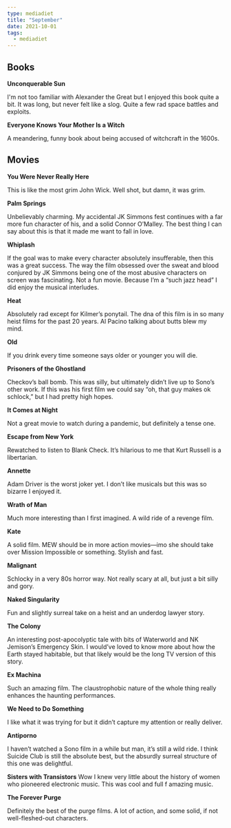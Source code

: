 ```yaml
---
type: mediadiet
title: "September"
date: 2021-10-01
tags:
  - mediadiet
---
```



<!--more-->

## Books

**Unconquerable Sun**

I'm not too familiar with Alexander the Great but I enjoyed this book quite a bit. It was long, but never felt like a slog. Quite a few rad space battles and exploits.

**Everyone Knows Your Mother Is a Witch**

A meandering, funny book about being accused of witchcraft in the 1600s.

## Movies

**You Were Never Really Here**

This is like the most grim John Wick. Well shot, but damn, it was grim.

**Palm Springs**

Unbelievably charming. My accidental JK Simmons fest continues with a far more fun character of his, and a solid Connor O’Malley. The best thing I can say about this is that it made me want to fall in love.

**Whiplash**

If the goal was to make every character absolutely insufferable, then this was a great success. The way the film obsessed over the sweat and blood conjured by JK Simmons being one of the most abusive characters on screen was fascinating. Not a fun movie. Because I’m a “such jazz head” I did enjoy the musical interludes.

**Heat**

Absolutely rad except for Kilmer’s ponytail. The dna of this film is in so many heist films for the past 20 years. Al Pacino talking about butts blew my mind.

**Old**

If you drink every time someone says older or younger you will die.

**Prisoners of the Ghostland**

Checkov’s ball bomb. This was silly, but ultimately didn’t live up to Sono’s other work. If this was his first film we could say “oh, that guy makes ok schlock,” but I had pretty high hopes.

**It Comes at Night**

Not a great movie to watch during a pandemic, but definitely a tense one.

**Escape from New York**

Rewatched to listen to Blank Check. It’s hilarious to me that Kurt Russell is a libertarian.

**Annette**

Adam Driver is the worst joker yet. I don’t like musicals but this was so bizarre I enjoyed it.

**Wrath of Man**

Much more interesting than I first imagined. A wild ride of a revenge film.

**Kate**

A solid film. MEW should be in more action movies—imo she should take over Mission Impossible or something. Stylish and fast.

**Malignant**

Schlocky in a very 80s horror way. Not really scary at all, but just a bit silly and gory.

**Naked Singularity**

Fun and slightly surreal take on a heist and an underdog lawyer story. 

**The Colony**

An interesting post-apocolyptic tale with bits of Waterworld and NK Jemison’s Emergency Skin. I would’ve loved to know more about how the Earth stayed habitable, but that likely would be the long TV version of this story.

**Ex Machina**

Such an amazing film. The claustrophobic nature of the whole thing really enhances the haunting performances.

**We Need to Do Something**

I like what it was trying for but it didn’t capture my attention or really deliver.

**Antiporno**

I haven’t watched a Sono film in a while but man, it’s still a wild ride. I think Suicide Club is still the absolute best, but the absurdly surreal structure of this one was delightful.

**Sisters with Transistors**
Wow I knew very little about the history of women who pioneered electronic music. This was cool and full f amazing music.

**The Forever Purge**

Definitely the best of the purge films. A lot of action, and some solid, if not well-fleshed-out characters.